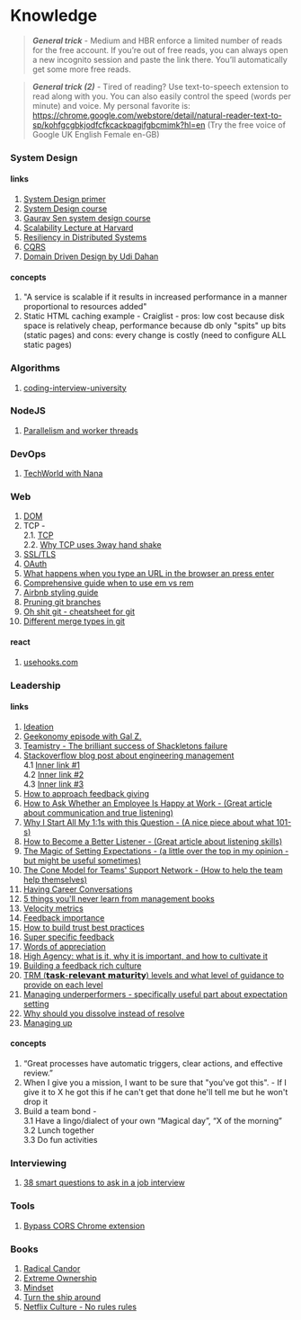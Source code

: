 # Knowledge

> **_General trick_**  - Medium and HBR enforce a limited number of reads for the free account. If you’re out of free reads, you can always open a new incognito session and paste the link there. You’ll automatically get some more free reads.


> **_General trick (2)_**  -  Tired of reading? Use text-to-speech extension to read along with you. You can also easily control the speed (words per minute) and voice. My personal favorite is: https://chrome.google.com/webstore/detail/natural-reader-text-to-sp/kohfgcgbkjodfcfkcackpagifgbcmimk?hl=en
(Try the free voice of Google UK English Female en-GB)

### System Design
#### links
1. [System Design primer](https://github.com/donnemartin/system-design-primer/blob/master/README.md?source=post_page-----ba118f48bdfc--------------------------------)
2. [System Design course](https://github.com/karanpratapsingh/system-design)
3. [Gaurav Sen system design course](https://www.youtube.com/watch?v=SqcXvc3ZmRU&list=PLMCXHnjXnTnvo6alSjVkgxV-VH6EPyvoX&ab_channel=GauravSen)
4. [Scalability Lecture at Harvard](https://www.youtube.com/watch?v=-W9F__D3oY4)
5. [Resiliency in Distributed Systems](https://blog.pragmaticengineer.com/resiliency-in-distributed-systems/?utm_source=tldrnewsletter)
6. [CQRS](https://martinfowler.com/bliki/CQRS.html)
7. [Domain Driven Design by Udi Dahan](https://www.youtube.com/watch?v=-iuMjjKQnhg&ab_channel=Domain-DrivenDesignEurope)
#### concepts
1. "A service is scalable if it results in increased performance in a manner proportional to resources added"
2. Static HTML caching example - Craiglist - pros: low cost because disk space is relatively cheap, performance because db only "spits" up bits (static pages) and cons: every change is costly (need to configure ALL static pages)

### Algorithms
1. [coding-interview-university](https://github.com/jwasham/coding-interview-university)

### NodeJS
1. [Parallelism and worker threads](https://deepsource.com/blog/nodejs-worker-threads)

### DevOps
1. [TechWorld with Nana](https://www.youtube.com/@TechWorldwithNana)

### Web
1. [DOM](https://developer.mozilla.org/en-US/docs/Web/API/Document_Object_Model)
2. TCP -\
   2.1. [TCP](https://www.khanacademy.org/computing/computers-and-internet/xcae6f4a7ff015e7d:the-internet/xcae6f4a7ff015e7d:transporting-packets/a/transmission-control-protocol--tcp)\
   2.2. [Why TCP uses 3way hand shake](https://networkengineering.stackexchange.com/a/24072)
3. [SSL/TLS](https://www.youtube.com/watch?v=Rp3iZUvXWlM&ab_channel=WhiteHatCalPoly)
4. [OAuth](https://www.youtube.com/watch?v=996OiexHze0&ab_channel=OktaDev)
5. [What happens when you type an URL in the browser an press enter](https://medium.com/@maneesa/what-happens-when-you-type-an-url-in-the-browser-and-press-enter-bb0aa2449c1a)
6. [Comprehensive guide when to use em vs rem](https://webdesign.tutsplus.com/tutorials/comprehensive-guide-when-to-use-em-vs-rem--cms-23984#:~:text=Use%20rem%20units%20for%20sizing,layout%20widths%20-%20use%20%25%20instead.)
7. [Airbnb styling guide](https://github.com/airbnb/javascript)
8. [Pruning git branches](https://alexwlchan.net/2017/11/pruning-git-branches/)
9. [Oh shit git - cheatsheet for git](https://ohshitgit.com/?s=31#magic-time-machine)
10. [Different merge types in git](https://lukemerrett.com/different-merge-types-in-git/)
#### react
1. [usehooks.com](https://usehooks.com/)

### Leadership
#### links
1. [Ideation](https://read.perspectiveship.com/p/on-generating-ideas)
2. [Geekonomy episode with Gal Z.](https://geekonomy.net/2020/11/15/geekonomy376/)
3. [Teamistry - The brilliant success of Shackletons failure](https://www.atlassian.com/blog/podcast/teamistry/season/season-1/the-brilliant-success-of-shackletons-failure)
4. [Stackoverflow blog post about engineering management](https://stackoverflow.blog/2022/02/23/what-you-give-up-when-moving-into-engineering-management/)
   </br> 4.1 [Inner link #1](https://leaddev.com/self-care-burnout/learning-love-meta-productivity)
   </br> 4.2 [Inner link #2](https://medium.com/swlh/do-engineering-managers-need-to-write-code-d89903d68e8d)
   </br> 4.3 [Inner link #3](https://www.toptal.com/engineering-management/a-day-in-life-engineering-manager)
5. [How to approach feedback giving](https://drive.google.com/file/d/1jQHUu7nZIlSoCuFYkQHZWjhI2S2GeK-a/view?usp=sharing)
6. [How to Ask Whether an Employee Is Happy at Work - (Great article about communication and true listening)](https://hbr.org/2022/04/how-to-ask-whether-an-employee-is-happy-at-work)
7. [Why I Start All My 1:1s with this Question - (A nice piece about what 101-s)](https://maryamtaheri.medium.com/why-i-start-all-my-1-1s-with-this-question-8d26781c4683)
8. [How to Become a Better Listener - (Great article about listening skills)](https://hbr.org/2021/12/how-to-become-a-better-listener)
9. [The Magic of Setting Expectations - (a little over the top in my opinion - but might be useful sometimes)](https://betterprogramming.pub/the-magic-of-setting-expectations-978ba7316df8)
10. [The Cone Model for Teams' Support Network - (How to help the team help themselves)](https://betterprogramming.pub/the-cone-model-for-teams-support-network-9b87659c8008)
11. [Having Career Conversations](http://www.softwareonthebrain.com/2021/12/having-career-growth-conversations.html)
12. [5 things you'll never learn from management books](https://entrepreneurshandbook.co/5-things-you-will-never-learn-from-management-books-66d5ce3db4d9)
13. [Velocity metrics](https://software.rajivprab.com/2023/07/01/moneyball-for-software-teams/?utm_source=tldrnewsletter)
14. [Feedback importance](https://hbr.org/2023/07/overcoming-your-fear-of-giving-tough-feedback?utm_source=substack&utm_medium=email)
15. [How to build trust best practices](https://jacobian.org/2023/nov/16/how-to-build-trust/)
16. [Super specific feedback](https://newsletter.weskao.com/p/super-specific-feedback)
17. [Words of appreciation](https://marcusblankenship.substack.com/p/sometimes-a-single-phrase-can-change?utm_source=post-email-title&publication_id=1972941&post_id=142824735&utm_campaign=email-post-title&isFreemail=true&r=5qbxj&triedRedirect=true&utm_medium=email)
18. [High Agency: what is it, why it is important, and how to cultivate it](https://www.linkedin.com/pulse/high-agency-its-importance-how-cultivate-shreyas-doshi?utm_source=share&utm_medium=member_android&utm_campaign=share_via)
19. [Building a feedback rich culture](https://www.edbatista.com/2013/12/new-post-at-hbr-building-a-feedback-rich-culture.html)
20. [TRM (𝘁𝗮𝘀𝗸-𝗿𝗲𝗹𝗲𝘃𝗮𝗻𝘁 𝗺𝗮𝘁𝘂𝗿𝗶𝘁𝘆) levels and what level of guidance to provide on each level](https://substack.com/@refactoring/note/c-63277431)
21. [Managing underperformers - specifically useful part about expectation setting](https://jackdanger.com/managing-underperformers/)
22. [Why should you dissolve instead of resolve](https://x.com/Kpaxs/status/1817762223751643164?t=RqeieRKKnt8SEr9QXhTfnw&s=31)
23. [Managing up](https://www.reforge.com/blog/mastering-managing-up)
#### concepts
1. “Great processes have automatic triggers, clear actions, and effective review.”
2. When I give you a mission, I want to be sure that "you've got this". - If I give it to X he got this if he can't get that done he'll tell me but he won't drop it
3. Build a team bond -
   </br> 3.1 Have a lingo/dialect of your own “Magical day”, “X of the morning”
   </br> 3.2 Lunch together
   </br> 3.3 Do fun activities


### Interviewing
1. [38 smart questions to ask in a job interview](https://hbr.org/2022/05/38-smart-questions-to-ask-in-a-job-interview)

### Tools
1. [Bypass CORS Chrome extension](https://chromewebstore.google.com/detail/allow-cors-access-control/lhobafahddgcelffkeicbaginigeejlf)

### Books
1. [Radical Candor](https://www.goodreads.com/en/book/show/29939161-radical-candor)
2. [Extreme Ownership](https://www.goodreads.com/book/show/23848190-extreme-ownership?ac=1&from_search=true&qid=LnkbcTTX2S&rank=1)
3. [Mindset](https://www.goodreads.com/en/book/show/40745)
4. [Turn the ship around](https://www.goodreads.com/book/show/16158601-turn-the-ship-around)
5. [Netflix Culture - No rules rules](https://www.goodreads.com/book/show/49099937-no-rules-rules)
